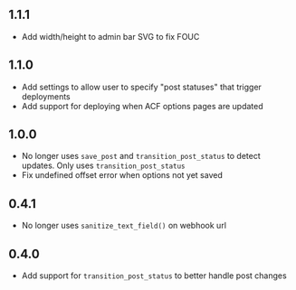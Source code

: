 ## 1.1.1

- Add width/height to admin bar SVG to fix FOUC

## 1.1.0

- Add settings to allow user to specify "post statuses" that trigger deployments
- Add support for deploying when ACF options pages are updated

## 1.0.0

- No longer uses `save_post` and `transition_post_status` to detect updates. Only uses `transition_post_status`
- Fix undefined offset error when options not yet saved

## 0.4.1

- No longer uses `sanitize_text_field()` on webhook url

## 0.4.0

- Add support for `transition_post_status` to better handle post changes
